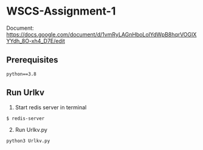 # WSCS-Assignment-1

Document: https://docs.google.com/document/d/1vmRyLAGnHboLolYdWpB8hqrVOGIXYYdh_8O-xh4_D7E/edit


## Prerequisites

```
python==3.8
```

## Run Urlkv

1. Start redis server in terminal

```
$ redis-server
```

2. Run Urlkv.py

```
python3 Urlkv.py
```
